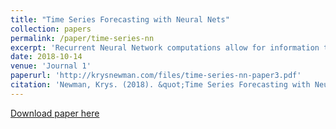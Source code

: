 ```yaml
---
title: "Time Series Forecasting with Neural Nets"
collection: papers
permalink: /paper/time-series-nn
excerpt: 'Recurrent Neural Network computations allow for information to persist during computation through connected nodes forming a directed graph...'
date: 2018-10-14
venue: 'Journal 1'
paperurl: 'http://krysnewman.com/files/time-series-nn-paper3.pdf'
citation: 'Newman, Krys. (2018). &quot;Time Series Forecasting with Neural Nets.&quot;'
---
```

[Download paper here](http://krysnewman.com/files/time-series-nn-paper3.pdf)
